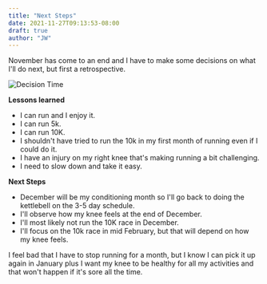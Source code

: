 ```yaml
---
title: "Next Steps"
date: 2021-11-27T09:13:53-08:00
draft: true
author: "JW"
---
```

November has come to an end and I have to make some decisions on what I'll do next, but first a retrospective.

![Decision Time](/decision-time.jpeg)


<!--more-->



**Lessons learned**
- I can run and I enjoy it.
- I can run 5k.
- I can run 10K.
- I shouldn't have tried to run the 10k in my first month of running even if I could do it.
- I have an injury on my right knee that's making running a bit challenging.
- I need to slow down and take it easy.

**Next Steps**
- December will be my conditioning month so I'll go back to doing the kettlebell on the 3-5 day schedule.
- I'll observe how my knee feels at the end of December.
- I'll most likely not run the 10K race in December.
- I'll focus on the 10k race in mid February, but that will depend on how my knee feels.

I feel bad that I have to stop running for a month, but I know I can pick it up again in January plus I want my knee to be healthy for all my activities and that won't happen if it's sore all the time.

